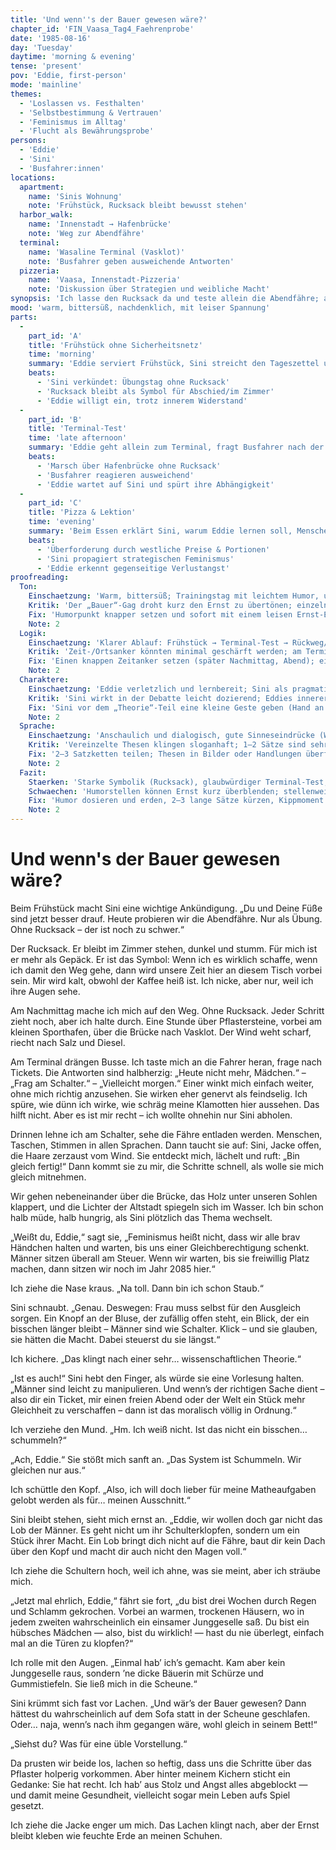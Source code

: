 ```yaml
---
title: 'Und wenn''s der Bauer gewesen wäre?'
chapter_id: 'FIN_Vaasa_Tag4_Faehrenprobe'
date: '1985-08-16'
day: 'Tuesday'
daytime: 'morning & evening'
tense: 'present'
pov: 'Eddie, first-person'
mode: 'mainline'
themes:
  - 'Loslassen vs. Festhalten'
  - 'Selbstbestimmung & Vertrauen'
  - 'Feminismus im Alltag'
  - 'Flucht als Bewährungsprobe'
persons:
  - 'Eddie'
  - 'Sini'
  - 'Busfahrer:innen'
locations:
  apartment:
    name: 'Sinis Wohnung'
    note: 'Frühstück, Rucksack bleibt bewusst stehen'
  harbor_walk:
    name: 'Innenstadt → Hafenbrücke'
    note: 'Weg zur Abendfähre'
  terminal:
    name: 'Wasaline Terminal (Vasklot)'
    note: 'Busfahrer geben ausweichende Antworten'
  pizzeria:
    name: 'Vaasa, Innenstadt-Pizzeria'
    note: 'Diskussion über Strategien und weibliche Macht'
synopsis: 'Ich lasse den Rucksack da und teste allein die Abendfähre; am Terminal lerne ich, wie dünn ich ohne Sini wirke und wie schwer Informationen sind. Beim Pizza‑Abend treibt sie mich, notfalls mit Charme zu kämpfen – wir lachen über den „Bauer“, und plötzlich liegen Abschied und Selbstbehauptung dicht beieinander.'
mood: 'warm, bittersüß, nachdenklich, mit leiser Spannung'
parts:
  -
    part_id: 'A'
    title: 'Frühstück ohne Sicherheitsnetz'
    time: 'morning'
    summary: 'Eddie serviert Frühstück, Sini streicht den Tageszettel und schickt sie ohne Rucksack los – das Gepäck bleibt als sichtbares Zeichen für den drohenden Aufbruch zurück.'
    beats:
      - 'Sini verkündet: Übungstag ohne Rucksack'
      - 'Rucksack bleibt als Symbol für Abschied/im Zimmer'
      - 'Eddie willigt ein, trotz innerem Widerstand'
  -
    part_id: 'B'
    title: 'Terminal-Test'
    time: 'late afternoon'
    summary: 'Eddie geht allein zum Terminal, fragt Busfahrer nach der Abendfähre, erhält nur vage Auskünfte und merkt, wie dünn ihr Auftreten wirkt.'
    beats:
      - 'Marsch über Hafenbrücke ohne Rucksack'
      - 'Busfahrer reagieren ausweichend'
      - 'Eddie wartet auf Sini und spürt ihre Abhängigkeit'
  -
    part_id: 'C'
    title: 'Pizza & Lektion'
    time: 'evening'
    summary: 'Beim Essen erklärt Sini, warum Eddie lernen soll, Menschen für sich einzunehmen – selbst mit Charme. Eddie ringt mit der Idee und begreift, dass beide den Abschied fürchten.'
    beats:
      - 'Überforderung durch westliche Preise & Portionen'
      - 'Sini propagiert strategischen Feminismus'
      - 'Eddie erkennt gegenseitige Verlustangst'
proofreading:
  Ton:
    Einschaetzung: 'Warm, bittersüß; Trainingstag mit leichtem Humor, unterlegt von Abschiedsspannung.'
    Kritik: 'Der „Bauer“-Gag droht kurz den Ernst zu übertönen; einzelne Sätze klingen wie Thesen statt gefühlte Momente.'
    Fix: 'Humorpunkt knapper setzen und sofort mit einem leisen Ernst‑Echo balancieren; programmatische Sätze in situative Wahrnehmungen auflösen (Blick, Atem, Griff am Jackensaum).'
    Note: 2
  Logik:
    Einschaetzung: 'Klarer Ablauf: Frühstück → Terminal‑Test → Rückweg/Pizza; Übungscharakter und Abhängigkeit werden sichtbar.'
    Kritik: 'Zeit-/Ortsanker könnten minimal geschärft werden; am Terminal kurz verdeutlichen, dass es um Infos, nicht um sofortiges Fahren geht.'
    Fix: 'Einen knappen Zeitanker setzen (später Nachmittag, Abend); ein Halbsatz im Terminal‑Abschnitt: „nur Infos holen“; Rückweg ins „Adams/Nähe Hafen“ ggf. benennen.'
    Note: 2
  Charaktere:
    Einschaetzung: 'Eddie verletzlich und lernbereit; Sini als pragmatische Mentorin mit Zärtlichkeit unter der Didaktik.'
    Kritik: 'Sini wirkt in der Debatte leicht dozierend; Eddies innerer Kippmoment (Stolz → Einsicht) könnte markanter sein.'
    Fix: 'Sini vor dem „Theorie“-Teil eine kleine Geste geben (Hand an Knie, weicher Blick); Eddies Kippmoment mit einem körperlichen Signal verankern (Kälte/Erleichterung).'
    Note: 2
  Sprache:
    Einschaetzung: 'Anschaulich und dialogisch, gute Sinneseindrücke (Wind, Diesel, Holzbrücke).'
    Kritik: 'Vereinzelte Thesen klingen sloganhaft; 1–2 Sätze sind sehr lang.'
    Fix: '2–3 Satzketten teilen; Thesen in Bilder oder Handlungen überführen; Adjektivdichte leicht reduzieren.'
    Note: 2
  Fazit:
    Staerken: 'Starke Symbolik (Rucksack), glaubwürdiger Terminal‑Test, zärtlich‑kluge Dynamik Eddie/Sini, Humor als Ventil.'
    Schwaechen: 'Humorstellen können Ernst kurz überblenden; stellenweise dozierender Ton.'
    Fix: 'Humor dosieren und erden, 2–3 lange Sätze kürzen, Kippmoment markieren, Zeit-/Ortsanker setzen.'
    Note: 2
---
```


# Und wenn's der Bauer gewesen wäre?

Beim Frühstück macht Sini eine wichtige Ankündigung. „Du und Deine Füße sind
jetzt besser drauf. Heute probieren wir die Abendfähre. Nur als Übung. Ohne
Rucksack – der ist noch zu schwer.“

Der Rucksack. Er bleibt im Zimmer stehen, dunkel und stumm. Für mich ist er mehr
als Gepäck. Er ist das Symbol: Wenn ich es wirklich schaffe, wenn ich damit den
Weg gehe, dann wird unsere Zeit hier an diesem Tisch vorbei sein. Mir wird kalt,
obwohl der Kaffee heiß ist. Ich nicke, aber nur, weil ich ihre Augen sehe.

Am Nachmittag mache ich mich auf den Weg. Ohne Rucksack. Jeder Schritt zieht
noch, aber ich halte durch. Eine Stunde über Pflastersteine, vorbei am kleinen
Sporthafen, über die Brücke nach Vasklot. Der Wind weht scharf, riecht nach Salz
und Diesel.

Am Terminal drängen Busse. Ich taste mich an die Fahrer heran, frage nach
Tickets. Die Antworten sind halbherzig: „Heute nicht mehr, Mädchen.“ – „Frag am
Schalter.“ – „Vielleicht morgen.“ Einer winkt mich einfach weiter, ohne mich
richtig anzusehen. Sie wirken eher genervt als feindselig. Ich spüre, wie dünn
ich wirke, wie schräg meine Klamotten hier aussehen. Das hilft nicht. Aber es
ist mir recht – ich wollte ohnehin nur Sini abholen.

Drinnen lehne ich am Schalter, sehe die Fähre entladen werden. Menschen,
Taschen, Stimmen in allen Sprachen. Dann taucht sie auf: Sini, Jacke offen, die
Haare zerzaust vom Wind. Sie entdeckt mich, lächelt und ruft: „Bin gleich
fertig!“ Dann kommt sie zu mir, die Schritte schnell, als wolle sie mich gleich
mitnehmen.

Wir gehen nebeneinander über die Brücke, das Holz unter unseren Sohlen klappert,
und die Lichter der Altstadt spiegeln sich im Wasser. Ich bin schon halb müde,
halb hungrig, als Sini plötzlich das Thema wechselt.

„Weißt du, Eddie,“ sagt sie, „Feminismus heißt nicht, dass wir alle brav
Händchen halten und warten, bis uns einer Gleichberechtigung schenkt. Männer
sitzen überall am Steuer. Wenn wir warten, bis sie freiwillig Platz machen, dann
sitzen wir noch im Jahr 2085 hier.“

Ich ziehe die Nase kraus. „Na toll. Dann bin ich schon Staub.“

Sini schnaubt. „Genau. Deswegen: Frau muss selbst für den Ausgleich sorgen. Ein
Knopf an der Bluse, der zufällig offen steht, ein Blick, der ein bisschen länger
bleibt – Männer sind wie Schalter. Klick – und sie glauben, sie hätten die
Macht. Dabei steuerst du sie längst.“

Ich kichere. „Das klingt nach einer sehr… wissenschaftlichen Theorie.“

„Ist es auch!“ Sini hebt den Finger, als würde sie eine Vorlesung halten.
„Männer sind leicht zu manipulieren. Und wenn’s der richtigen Sache dient – also
dir ein Ticket, mir einen freien Abend oder der Welt ein Stück mehr Gleichheit
zu verschaffen – dann ist das moralisch völlig in Ordnung.“

Ich verziehe den Mund. „Hm. Ich weiß nicht. Ist das nicht ein bisschen…
schummeln?“

„Ach, Eddie.“ Sie stößt mich sanft an. „Das System ist Schummeln. Wir gleichen
nur aus.“

Ich schüttle den Kopf. „Also, ich will doch lieber für meine Matheaufgaben
gelobt werden als für… meinen Ausschnitt.“

Sini bleibt stehen, sieht mich ernst an. „Eddie, wir wollen doch gar nicht das
Lob der Männer. Es geht nicht um ihr Schulterklopfen, sondern um ein Stück ihrer
Macht. Ein Lob bringt dich nicht auf die Fähre, baut dir kein Dach über den Kopf
und macht dir auch nicht den Magen voll.“

Ich ziehe die Schultern hoch, weil ich ahne, was sie meint, aber ich sträube
mich.

„Jetzt mal ehrlich, Eddie,“ fährt sie fort, „du bist drei Wochen durch Regen und
Schlamm gekrochen. Vorbei an warmen, trockenen Häusern, wo in jedem zweiten
wahrscheinlich ein einsamer Junggeselle saß. Du bist ein hübsches Mädchen —
also, bist du wirklich! — hast du nie überlegt, einfach mal an die Türen zu
klopfen?“

Ich rolle mit den Augen. „Einmal hab’ ich’s gemacht. Kam aber kein Junggeselle
raus, sondern ’ne dicke Bäuerin mit Schürze und Gummistiefeln. Sie ließ mich in
die Scheune.“

Sini krümmt sich fast vor Lachen. „Und wär’s der Bauer gewesen? Dann hättest du
wahrscheinlich auf dem Sofa statt in der Scheune geschlafen. Oder… naja, wenn’s
nach ihm gegangen wäre, wohl gleich in seinem Bett!“

„Siehst du? Was für eine üble Vorstellung.“

Da prusten wir beide los, lachen so heftig, dass uns die Schritte über das
Pflaster holperig vorkommen. Aber hinter meinem Kichern sticht ein Gedanke: Sie
hat recht. Ich hab’ aus Stolz und Angst alles abgeblockt — und damit meine
Gesundheit, vielleicht sogar mein Leben aufs Spiel gesetzt.

Ich ziehe die Jacke enger um mich. Das Lachen klingt nach, aber der Ernst bleibt
kleben wie feuchte Erde an meinen Schuhen.
